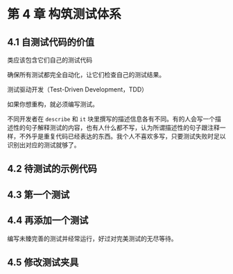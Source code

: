# 第 4 章 构筑测试体系

## 4.1 自测试代码的价值

类应该包含它们自己的测试代码

确保所有测试都完全自动化，让它们检查自己的测试结果。

测试驱动开发（Test-Driven Development，TDD）

如果你想重构，就必须编写测试。

不同开发者在 `describe` 和 `it` 块里撰写的描述信息各有不同。有的人会写一个描述性的句子解释测试的内容，也有人什么都不写，认为所谓描述性的句子跟注释一样，不外乎是重复代码已经表达的东西。我个人不喜欢多写，只要测试失败时足以识别出对应的测试就够了。

## 4.2 待测试的示例代码

## 4.3 第一个测试

## 4.4 再添加一个测试

编写未臻完善的测试并经常运行，好过对完美测试的无尽等待。

## 4.5 修改测试夹具

